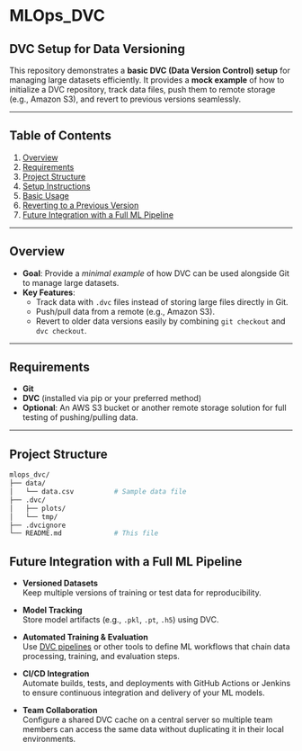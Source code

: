 # MLOps_DVC
## DVC Setup for Data Versioning

This repository demonstrates a **basic DVC (Data Version Control) setup** for managing large datasets efficiently. It provides a **mock example** of how to initialize a DVC repository, track data files, push them to remote storage (e.g., Amazon S3), and revert to previous versions seamlessly.

---

## Table of Contents

1. [Overview](#overview)  
2. [Requirements](#requirements)  
3. [Project Structure](#project-structure)  
4. [Setup Instructions](#setup-instructions)  
5. [Basic Usage](#basic-usage)  
6. [Reverting to a Previous Version](#reverting-to-a-previous-version)  
7. [Future Integration with a Full ML Pipeline](#future-integration-with-a-full-ml-pipeline)  

---

## Overview

- **Goal**: Provide a *minimal example* of how DVC can be used alongside Git to manage large datasets.
- **Key Features**:
  - Track data with `.dvc` files instead of storing large files directly in Git.
  - Push/pull data from a remote (e.g., Amazon S3).
  - Revert to older data versions easily by combining `git checkout` and `dvc checkout`.

---

## Requirements

- **Git**
- **DVC** (installed via pip or your preferred method)
- **Optional**: An AWS S3 bucket or another remote storage solution for full testing of pushing/pulling data.

---

## Project Structure

````bash
mlops_dvc/
├── data/
│   └── data.csv          # Sample data file
├── .dvc/
│   ├── plots/
│   └── tmp/
├── .dvcignore
└── README.md             # This file

````

## Future Integration with a Full ML Pipeline

- **Versioned Datasets**  
  Keep multiple versions of training or test data for reproducibility.

- **Model Tracking**  
  Store model artifacts (e.g., `.pkl`, `.pt`, `.h5`) using DVC.

- **Automated Training & Evaluation**  
  Use [DVC pipelines](https://dvc.org/doc/command-reference/dag) or other tools to define ML workflows that chain data processing, training, and evaluation steps.

- **CI/CD Integration**  
  Automate builds, tests, and deployments with GitHub Actions or Jenkins to ensure continuous integration and delivery of your ML models.

- **Team Collaboration**  
  Configure a shared DVC cache on a central server so multiple team members can access the same data without duplicating it in their local environments.







